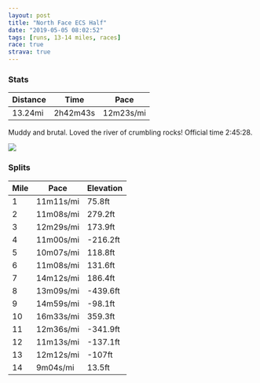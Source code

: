 ```yaml
---
layout: post
title: "North Face ECS Half"
date: "2019-05-05 08:02:52"
tags: [runs, 13-14 miles, races]
race: true
strava: true
---
```


### Stats

| Distance | Time | Pace |
|----------|------|------|
|13.24mi|2h42m43s|12m23s/mi|

Muddy and brutal. Loved the river of crumbling rocks! Official time 2:45:28.

<img src='https://maps.googleapis.com/maps/api/staticmap?maptype=roadmap&path=enc:_gc{FjerbMtUiGlCf@vCwHdCMjWbNrMt@`HrL}@rF`AjC_BjIoGtSyHxLTxTiPvUaE`U`Dy@nGpI|GPvAvBJbKmKtPPfB_GxPsCtBvC|NrHK]`IfArCdFC`GiFjKf@nGyCvFAhHoDTcD~HoDb[{B`ErAz@~EpKsGbH|A@lKvJ~CVvDrCl@dErLdJ`FdR{G`JtE~WeDlJoHlMtKxPc@fCvC`EgC`BuN_HkLaEoZkG_BSeReK~HaFv@mKbNzBgK?iUeLmWiCcCeDx@yKaD_BeCcChAy@wJ_NwIgHkNaDD{]wScCiHPyJ}MY{NqEiOKcGhC]uEbLqDhCuEYeFeE_DeLm@uXmLkRYiYwMkCh@cD|Fcg@pH&key=AIzaSyC1MId7bFpkLXNAaYhBSTb8jLyiSqzbDtM&size=800x800&markers=color:yellow|label:S|41.30944,-73.99014&markers=color:green|label:F|41.31175000000002,-73.99047000000004'>

### Splits

| Mile | Pace | Elevation |
|------|------|-----------|
|1|11m11s/mi|75.8ft|
|2|11m08s/mi|279.2ft|
|3|12m29s/mi|173.9ft|
|4|11m00s/mi|-216.2ft|
|5|10m07s/mi|118.8ft|
|6|11m08s/mi|131.6ft|
|7|14m12s/mi|186.4ft|
|8|13m09s/mi|-439.6ft|
|9|14m59s/mi|-98.1ft|
|10|16m33s/mi|359.3ft|
|11|12m36s/mi|-341.9ft|
|12|11m13s/mi|-137.1ft|
|13|12m12s/mi|-107ft|
|14|9m04s/mi|13.5ft|
